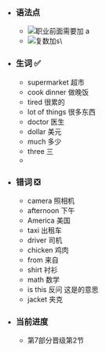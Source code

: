 - ### 语法点
	- ![职业前面需要加 a ](https://cdn.jsdelivr.net/gh/LuckBright/uPicImage@main/uPic/Ri382m.png)
	- ![复数加s](https://cdn.jsdelivr.net/gh/LuckBright/uPicImage@main/uPic/Ai7Ap7.png)\
- ### 生词  ✅
	- supermarket 超市
	- cook dinner 做晚饭
	- tired 很累的
	- lot of things 很多东西
	- doctor 医生
	- dollar 美元
	- much 多少
	- three 三
	-
- ### 错词  ❎
	- camera 照相机
	- afternoon 下午
	- America 美国
	- taxi 出租车
	- driver 司机
	- chicken 鸡肉
	- from 来自
	- shirt 衬衫
	- math 数学
	- is this  反问  这是的意思
	- jacket 夹克
- ### 当前进度
	- 第7部分晋级第2节
